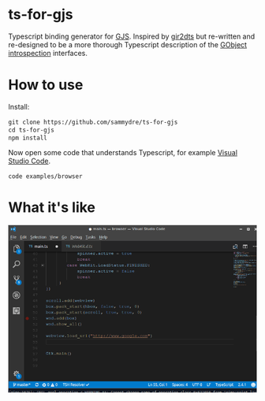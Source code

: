 # ts-for-gjs

Typescript binding generator for [GJS](https://wiki.gnome.org/Projects/Gjs).
Inspired by [gir2dts](https://github.com/darkoverlordofdata/gir2dts) but
re-written and re-designed to be a more thorough Typescript description of the
[GObject introspection](https://wiki.gnome.org/Projects/GObjectIntrospection)
interfaces.

# How to use

Install:

```
git clone https://github.com/sammydre/ts-for-gjs
cd ts-for-gjs
npm install
```

Now open some code that understands Typescript, for example
[Visual Studio Code](https://code.visualstudio.com/).

```
code examples/browser
```

# What it's like

![screencast](screencast-01.gif)
